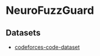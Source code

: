 # NeuroFuzzGuard

## Datasets

- [codeforces-code-dataset](https://www.kaggle.com/datasets/yeoyunsianggeremie/codeforces-code-dataset)
